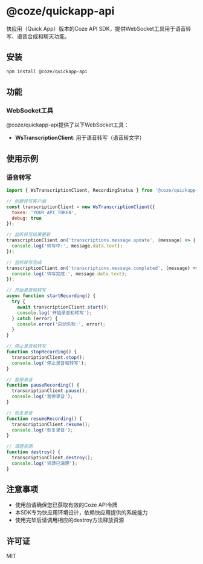 # @coze/quickapp-api

快应用（Quick App）版本的Coze API SDK，提供WebSocket工具用于语音转写、语音合成和聊天功能。

## 安装

```bash
npm install @coze/quickapp-api
```

## 功能

### WebSocket工具

@coze/quickapp-api提供了以下WebSocket工具：

- **WsTranscriptionClient**: 用于语音转写（语音转文字）
<!-- - **WsSpeechClient**: 用于语音合成（文字转语音）
- **WsChatClient**: 用于WebSocket聊天
- **PcmRecorder**: 用于PCM格式音频录制
- **PcmStreamPlayer**: 用于PCM格式音频流播放 -->

## 使用示例

### 语音转写

```javascript
import { WsTranscriptionClient, RecordingStatus } from '@coze/quickapp-api/ws-tools';

// 创建转写客户端
const transcriptionClient = new WsTranscriptionClient({
  token: 'YOUR_API_TOKEN',
  debug: true
});

// 监听转写结果更新
transcriptionClient.on('transcriptions.message.update', (message) => {
  console.log('转写中:', message.data.text);
});

// 监听转写完成
transcriptionClient.on('transcriptions.message.completed', (message) => {
  console.log('转写完成:', message.data.text);
});

// 开始录音和转写
async function startRecording() {
  try {
    await transcriptionClient.start();
    console.log('开始录音和转写');
  } catch (error) {
    console.error('启动失败:', error);
  }
}

// 停止录音和转写
function stopRecording() {
  transcriptionClient.stop();
  console.log('停止录音和转写');
}

// 暂停录音
function pauseRecording() {
  transcriptionClient.pause();
  console.log('暂停录音');
}

// 恢复录音
function resumeRecording() {
  transcriptionClient.resume();
  console.log('恢复录音');
}

// 清理资源
function destroy() {
  transcriptionClient.destroy();
  console.log('资源已清理');
}
```

<!-- ### 语音合成

```javascript
import { WsSpeechClient } from '@coze/quickapp-api/ws-tools';

// 创建语音合成客户端
const speechClient = new WsSpeechClient({
  token: 'YOUR_API_TOKEN',
  debug: true
});

// 监听语音合成事件
speechClient.on('speech.end', () => {
  console.log('语音播放完成');
});

// 文字转语音
async function speak(text) {
  try {
    await speechClient.speak({
      text: text,
      voice: 'zh-CN-XiaoxiaoNeural', // 可选，默认为小小
      rate: 1.0, // 可选，语速，范围0.5-2.0
      pitch: 1.0 // 可选，音调，范围0.5-2.0
    });
  } catch (error) {
    console.error('语音合成失败:', error);
  }
}

// 停止播放
function stopSpeaking() {
  speechClient.stop();
}

// 暂停播放
function pauseSpeaking() {
  speechClient.pause();
}

// 恢复播放
function resumeSpeaking() {
  speechClient.resume();
}

// 清理资源
async function destroy() {
  await speechClient.destroy();
  console.log('资源已清理');
}
```

### 聊天客户端

```javascript
import { WsChatClient } from '@coze/quickapp-api/ws-tools';

// 创建聊天客户端
const chatClient = new WsChatClient({
  token: 'YOUR_API_TOKEN',
  debug: true
});

// 连接WebSocket
async function connect() {
  try {
    await chatClient.connect();
    console.log('WebSocket已连接');
  } catch (error) {
    console.error('连接失败:', error);
  }
}

// 监听消息
chatClient.on('chat.message', (message) => {
  console.log('收到消息:', message);
});

// 发送消息
async function sendMessage(text) {
  try {
    await chatClient.send({
      type: 'chat.message',
      data: {
        text: text
      }
    });
  } catch (error) {
    console.error('发送失败:', error);
  }
}

// 关闭连接
function disconnect() {
  chatClient.close();
  console.log('WebSocket已关闭');
}

// 清理资源
function destroy() {
  chatClient.destroy();
  console.log('资源已清理');
}
``` -->

## 注意事项

- 使用前请确保您已获取有效的Coze API令牌
- 本SDK专为快应用环境设计，依赖快应用提供的系统能力
- 使用完毕后请调用相应的destroy方法释放资源

## 许可证

MIT
